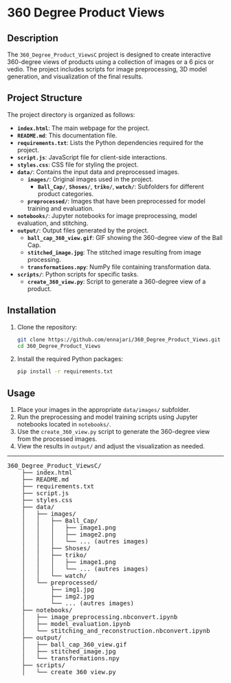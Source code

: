 
# 360 Degree Product Views

## Description

The `360_Degree_Product_ViewsC` project is designed to create interactive 360-degree views of products using a collection of images or a 6 pics or vedio. The project includes scripts for image preprocessing, 3D model generation, and visualization of the final results.

## Project Structure

The project directory is organized as follows:

- **`index.html`**: The main webpage for the project.
- **`README.md`**: This documentation file.
- **`requirements.txt`**: Lists the Python dependencies required for the project.
- **`script.js`**: JavaScript file for client-side interactions.
- **`styles.css`**: CSS file for styling the project.
- **`data/`**: Contains the input data and preprocessed images.
  - **`images/`**: Original images used in the project.
    - **`Ball_Cap/`**, **`Shoses/`**, **`triko/`**, **`watch/`**: Subfolders for different product categories.
  - **`preprocessed/`**: Images that have been preprocessed for model training and evaluation.
- **`notebooks/`**: Jupyter notebooks for image preprocessing, model evaluation, and stitching.
- **`output/`**: Output files generated by the project.
  - **`ball_cap_360_view.gif`**: GIF showing the 360-degree view of the Ball Cap.
  - **`stitched_image.jpg`**: The stitched image resulting from image processing.
  - **`transformations.npy`**: NumPy file containing transformation data.
- **`scripts/`**: Python scripts for specific tasks.
  - **`create_360_view.py`**: Script to generate a 360-degree view of a product.
## Installation

1. Clone the repository:
    ```bash
    git clone https://github.com/ennajari/360_Degree_Product_Views.git
    cd 360_Degree_Product_Views
    ```

2. Install the required Python packages:
    ```bash
    pip install -r requirements.txt
    ```

## Usage

1. Place your images in the appropriate `data/images/` subfolder.
2. Run the preprocessing and model training scripts using Jupyter notebooks located in `notebooks/`.
3. Use the `create_360_view.py` script to generate the 360-degree view from the processed images.
4. View the results in `output/` and adjust the visualization as needed.

--------------------------------------------------------------------------
<pre>360_Degree_Product_ViewsC/
    ├── index.html
    ├── README.md
    ├── requirements.txt
    ├── script.js
    ├── styles.css
    ├── data/
    │   ├── images/
    │   │   ├── Ball_Cap/
    │   │   │   ├── image1.png
    │   │   │   ├── image2.png
    │   │   │   └── ... (autres images)
    │   │   ├── Shoses/
    │   │   ├── triko/
    │   │   │   ├── image1.png
    │   │   │   └── ... (autres images)
    │   │   └── watch/
    │   └── preprocessed/
    │       ├── img1.jpg
    │       ├── img2.jpg
    │       └── ... (autres images)
    ├── notebooks/
    │   ├── image_preprocessing.nbconvert.ipynb
    │   ├── model_evaluation.ipynb
    │   └── stitching_and_reconstruction.nbconvert.ipynb
    ├── output/
    │   ├── ball_cap_360_view.gif
    │   ├── stitched_image.jpg
    │   └── transformations.npy
    ├── scripts/
    │   └── create_360_view.py
</pre>

